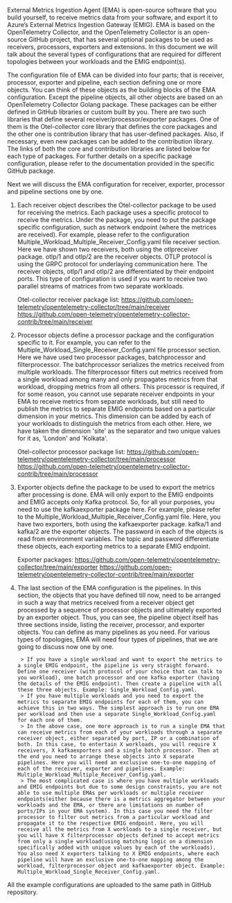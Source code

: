 External Metrics Ingestion Agent (EMA) is open-source software that you build yourself, to receive metrics data from your software, and export it to Azure’s External Metrics Ingestion Gateway (EMIG). EMA is based on the OpenTelemetry Collector, and the OpenTelemetry Collector is an open-source GitHub project, that has several optional packages to be used as receivers, processors, exporters and extensions. In this document we will talk about the several types of configurations that are required for different topologies between your workloads and the EMIG endpoint(s).


The configuration file of EMA can be divided into four parts; that is receiver, processor, exporter and pipeline, each section defining one or more objects. You can think of these objects as the building blocks of the EMA configuration. Except the pipeline objects, all other objects are based on an OpenTelemetry Collector Golang package. These packages can be either defined in GitHub libraries or custom built by you. There are two such libraries that define several receiver/processor/exporter packages. One of them is the Otel-collector core library that defines the core packages and the other one is contribution library that has user-defined packages. Also, if necessary, even new packages can be added to the contribution library. The links of both the core and contribution libraries are listed below for each type of packages. For further details on a specific package configuration, please refer to the documentation provided in the specific GitHub package.


Next we will discuss the EMA configuration for receiver, exporter, processor and pipeline sections one by one.

1. Each receiver object describes the Otel-collector package to be used for receiving the metrics. Each package uses a specific protocol to receive the metrics. Under the package, you need to put the package specific configuration, such as network endpoint (where the metrices are received).
For example, please refer to the configuration Multiple_Workload_Multiple_Receiver_Config.yaml file receiver section. Here we have shown two receivers, both using the otlpreceiver package. otlp/1 and otlp/2 are the receiver objects. OTLP protocol is using the GRPC protocol for underlaying communication here. The receiver objects, otlp/1 and otlp/2 are differentiated by their endpoint ports. This type of configuration is used if you want to receive two parallel streams of matrices from two separate workloads.

    Otel-collector receiver package list:
    https://github.com/open-telemetry/opentelemetry-collector/tree/main/receiver
    https://github.com/open-telemetry/opentelemetry-collector-contrib/tree/main/receiver

2. Processor objects define a processor package and the configuration specific to it. For example, you can refer to the Multiple_Workload_Single_Receiver_Config.yaml file processor section. Here we have used two processor packages, batchprocessor and filterprocessor. The batchprocessor serializes the metrics received from multiple workloads. The filterprocessor filters out metrics received from a single workload among many and only propagates metrics from that workload, dropping metrics from all others. This processor is required, if for some reason, you cannot use separate receiver endpoints in your EMA to receive metrics from separate workloads, but still need to publish the metrics to separate EMIG endpoints based on a particular dimension in your metrics. This dimension can be added by each of your workloads to distinguish the metrics from each other. Here, we have taken the dimension 'site' as the separator and two unique values for it as, 'London' and 'Kolkata'.

    Otel-collector processor package list:
    https://github.com/open-telemetry/opentelemetry-collector/tree/main/processor
    https://github.com/open-telemetry/opentelemetry-collector-contrib/tree/main/processor

3. Exporter objects define the package to be used to export the metrics after processing is done. EMA will only export to the EMIG endpoints and EMIG accepts only Kafka protocol. So, for all your purposes, you need to use the kafkaexporter package here.
For example, please refer to the Multiple_Workload_Multiple_Receiver_Config.yaml file. Here, you have two exporters, both using the kafkaexporter package. kafka/1 and kafka/2 are the exporter objects. The password in each of the objects is read from environment variables. The topic and password differentiate these objects, each exporting metrics to a separate EMIG endpoint.

    Exporter packages:
    https://github.com/open-telemetry/opentelemetry-collector/tree/main/exporter
    https://github.com/open-telemetry/opentelemetry-collector-contrib/tree/main/exporter

4. The last section of the EMA configuration is the pipelines. In this section, the objects that you have defined till now, need to be arranged in such a way that metrics received from a receiver object get processed by a sequence of processor objects and ultimately exported by an exporter object. Thus, you can see, the pipeline object itself has three sections inside, listing the receiver, processor, and exporter objects. You can define as many pipelines as you need. For various types of topologies, EMA will need four types of pipelines, that we are going to discuss now one by one.

    	> If you have a single workload and want to export the metrics to a single EMIG endpoint, the pipeline is very straight forward. Define one receiver (with protocol of your choice that can talk to you workload), one batch processor and one kafka exporter (having the details of the EMIG endpoint). Then create a pipeline with all these three objects. Example: Single_Workload_Config.yaml.
        > If you have multiple workloads and you need to export the metrics to separate EMIG endpoints for each of them, you can achieve this in two ways. The simplest approach is to run one EMA per workload and then use a separate Single_Workload_Config.yaml for each one of them.
    	> In the above case, one more approach is to run a single EMA that can receive metrics from each of your workloads through a separate receiver object, either separated by port, IP or a combination of both. In this case, to entertain X workloads, you will require X receivers, X kafkaexporters and a single batch processor. Then at the end you need to arrange these objects into X separate pipelines. Here you will need an exclusive one-to-one mapping of each of the receiver, exporter and pipelines. Example: Multiple_Workload_Multiple_Receiver_Config.yaml.
        > The most complicated case is where you have multiple workloads and EMIG endpoints but due to some design constraints, you are not able to use multiple EMAs per workloads or multiple receiver endpoints(either because there is a metrics aggregator between your workloads and the EMA, or there are limitations on number of ports/IPs in your EMA system). In this case you need the filter processor to filter out metrics from a particular workload and propagate it to the respective EMIG endpoint. Here, you will receive all the metrics from X workloads to a single receiver, but you will have X filterprocessor objects defined to accept metrics from only a single workload(using matching logic on a dimension specifically added with unique values by each of the workloads). You also need X exporters talking to X EMIG endpoints, where each pipeline will have an exclusive one-to-one mapping among the workload, filterprocessor object and kafkaexporter object. Example: Multiple_Workload_Single_Receiver_Config.yaml.

All the example configurations are uploaded to the same path in GitHub repository.